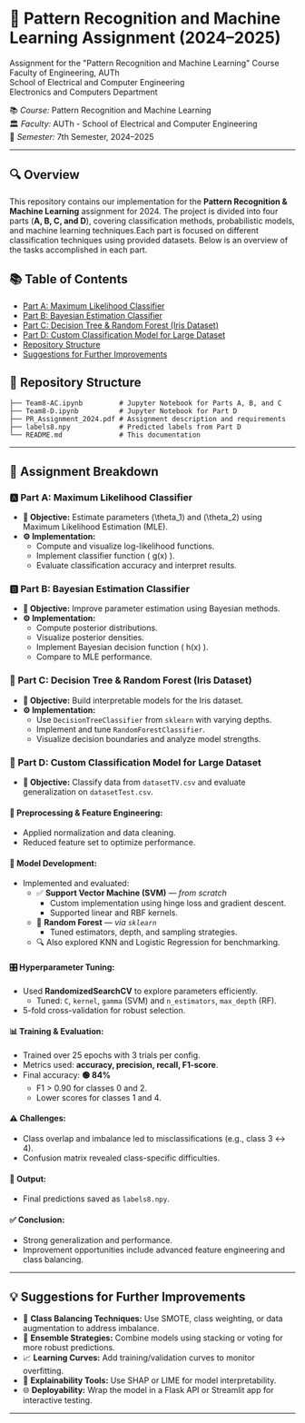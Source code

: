 # 🧠 Pattern Recognition and Machine Learning Assignment (2024–2025)
Assignment for the "Pattern Recognition and Machine Learning" Course  
Faculty of Engineering, AUTh  
School of Electrical and Computer Engineering  
Electronics and Computers Department

📚 *Course:* Pattern Recognition and Machine Learning  
🏛️ *Faculty:* AUTh - School of Electrical and Computer Engineering  
📅 *Semester:* 7th Semester, 2024–2025

---

## 🔍 Overview
This repository contains our implementation for the **Pattern Recognition & Machine Learning** assignment for 2024. The project is divided into four parts (**A, B, C, and D**), covering classification methods, probabilistic models, and machine learning techniques.Each part is focused on different classification techniques using provided datasets. 
Below is an overview of the tasks accomplished in each part.

## 📚 Table of Contents
- [Part A: Maximum Likelihood Classifier](#-part-a-maximum-likelihood-classifier)
- [Part B: Bayesian Estimation Classifier](#-part-b-bayesian-estimation-classifier)
- [Part C: Decision Tree & Random Forest (Iris Dataset)](#-part-c-decision-tree--random-forest-iris-dataset)
- [Part D: Custom Classification Model for Large Dataset](#-part-d-custom-classification-model-for-large-dataset)
- [Repository Structure](#-repository-structure)
- [Suggestions for Further Improvements](#-suggestions-for-further-improvements)


## 📁 Repository Structure
```
├── Team8-AC.ipynb         # Jupyter Notebook for Parts A, B, and C
├── Team8-D.ipynb          # Jupyter Notebook for Part D
├── PR_Assignment_2024.pdf # Assignment description and requirements
├── labels8.npy            # Predicted labels from Part D
└── README.md              # This documentation
```
---

## 🧪 Assignment Breakdown

### 🅰️ Part A: Maximum Likelihood Classifier
- **🎯 Objective:** Estimate parameters \(\theta_1\) and \(\theta_2\) using Maximum Likelihood Estimation (MLE).
- **⚙️ Implementation:**
  - Compute and visualize log-likelihood functions.
  - Implement classifier function \( g(x) \).
  - Evaluate classification accuracy and interpret results.

### 🅱️ Part B: Bayesian Estimation Classifier
- **🎯 Objective:** Improve parameter estimation using Bayesian methods.
- **⚙️ Implementation:**
  - Compute posterior distributions.
  - Visualize posterior densities.
  - Implement Bayesian decision function \( h(x) \).
  - Compare to MLE performance.

### 🌳 Part C: Decision Tree & Random Forest (Iris Dataset)
- **🎯 Objective:** Build interpretable models for the Iris dataset.
- **⚙️ Implementation:**
  - Use `DecisionTreeClassifier` from `sklearn` with varying depths.
  - Implement and tune `RandomForestClassifier`.
  - Visualize decision boundaries and analyze model strengths.

### 🧩 Part D: Custom Classification Model for Large Dataset
- **🎯 Objective:** Classify data from `datasetTV.csv` and evaluate generalization on `datasetTest.csv`.

#### 🧼 Preprocessing & Feature Engineering:
- Applied normalization and data cleaning.
- Reduced feature set to optimize performance.

#### 🤖 Model Development:
- Implemented and evaluated:
  - ✅ **Support Vector Machine (SVM)** — *from scratch*
    - Custom implementation using hinge loss and gradient descent.
    - Supported linear and RBF kernels.
  - 🌲 **Random Forest** — *via `sklearn`*
    - Tuned estimators, depth, and sampling strategies.
  - 🔍 Also explored KNN and Logistic Regression for benchmarking.

#### 🎛️ Hyperparameter Tuning:
- Used **RandomizedSearchCV** to explore parameters efficiently.
  - Tuned: `C`, `kernel`, `gamma` (SVM) and `n_estimators`, `max_depth` (RF).
- 5-fold cross-validation for robust selection.

#### 📊 Training & Evaluation:
- Trained over 25 epochs with 3 trials per config.
- Metrics used: **accuracy, precision, recall, F1-score**.
- Final accuracy: **🟢 84%**
  - F1 > 0.90 for classes 0 and 2.
  - Lower scores for classes 1 and 4.

#### ⚠️ Challenges:
- Class overlap and imbalance led to misclassifications (e.g., class 3 ↔ 4).
- Confusion matrix revealed class-specific difficulties.

#### 💾 Output:
- Final predictions saved as `labels8.npy`.

#### ✅ Conclusion:
- Strong generalization and performance.
- Improvement opportunities include advanced feature engineering and class balancing.

---

## 💡 Suggestions for Further Improvements
- 🔄 **Class Balancing Techniques:** Use SMOTE, class weighting, or data augmentation to address imbalance.
- 🧠 **Ensemble Strategies:** Combine models using stacking or voting for more robust predictions.
- 📈 **Learning Curves:** Add training/validation curves to monitor overfitting.
- 🎯 **Explainability Tools:** Use SHAP or LIME for model interpretability.
- 🌐 **Deployability:** Wrap the model in a Flask API or Streamlit app for interactive testing.

---
